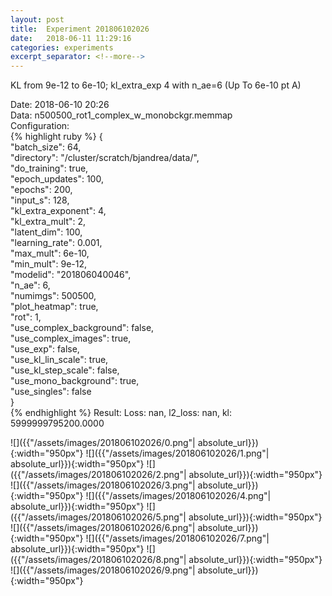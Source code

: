 ```yaml
---
layout: post
title:  Experiment 201806102026
date:   2018-06-11 11:29:16
categories: experiments
excerpt_separator: <!--more-->
---
```

KL from 9e-12 to 6e-10; kl_extra_exp 4 with n_ae=6 (Up To 6e-10 pt A)  

 <!--more-->
Date: 2018-06-10 20:26  
Data: n500500_rot1_complex_w_monobckgr.memmap  
Configuration:   
{% highlight ruby %}
{  
    "batch_size": 64,   
    "directory": "/cluster/scratch/bjandrea/data/",   
    "do_training": true,   
    "epoch_updates": 100,   
    "epochs": 200,   
    "input_s": 128,   
    "kl_extra_exponent": 4,   
    "kl_extra_mult": 2,   
    "latent_dim": 100,   
    "learning_rate": 0.001,   
    "max_mult": 6e-10,   
    "min_mult": 9e-12,   
    "modelid": "201806040046",   
    "n_ae": 6,   
    "numimgs": 500500,   
    "plot_heatmap": true,   
    "rot": 1,   
    "use_complex_background": false,   
    "use_complex_images": true,   
    "use_exp": false,   
    "use_kl_lin_scale": true,   
    "use_kl_step_scale": false,   
    "use_mono_background": true,   
    "use_singles": false  
}  
{% endhighlight %}
Result: Loss: nan, l2_loss: nan, kl: 5999999795200.0000  

![]({{"/assets/images/201806102026/0.png"| absolute_url}}){:width="950px"}
![]({{"/assets/images/201806102026/1.png"| absolute_url}}){:width="950px"}
![]({{"/assets/images/201806102026/2.png"| absolute_url}}){:width="950px"}
![]({{"/assets/images/201806102026/3.png"| absolute_url}}){:width="950px"}
![]({{"/assets/images/201806102026/4.png"| absolute_url}}){:width="950px"}
![]({{"/assets/images/201806102026/5.png"| absolute_url}}){:width="950px"}
![]({{"/assets/images/201806102026/6.png"| absolute_url}}){:width="950px"}
![]({{"/assets/images/201806102026/7.png"| absolute_url}}){:width="950px"}
![]({{"/assets/images/201806102026/8.png"| absolute_url}}){:width="950px"}
![]({{"/assets/images/201806102026/9.png"| absolute_url}}){:width="950px"}
